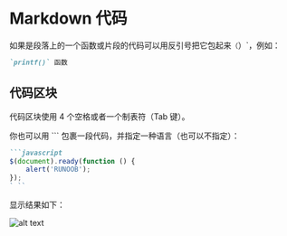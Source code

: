 # Markdown 代码

如果是段落上的一个函数或片段的代码可以用反引号把它包起来`（`）`，例如：

```md
`printf()` 函数
```

## 代码区块

代码区块使用 4 个空格或者一个制表符（Tab 键）。

你也可以用 ``` 包裹一段代码，并指定一种语言（也可以不指定）：

```md
```javascript
$(document).ready(function () {
    alert('RUNOOB');
});
` ``
```

显示结果如下：

![alt text](https://images.aftersoil.xyz/wiki/image/MarkDowm/md-code-1.png)
